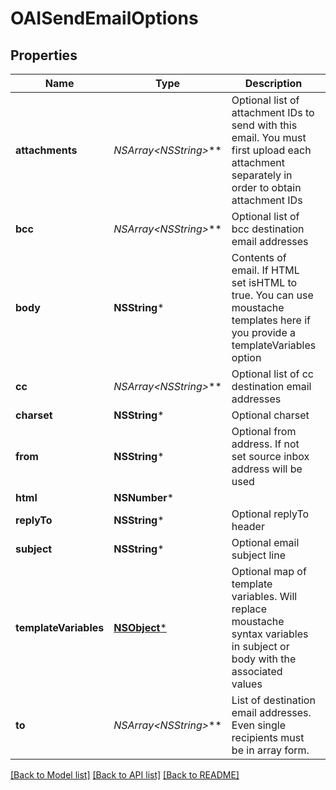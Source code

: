# OAISendEmailOptions

## Properties
Name | Type | Description | Notes
------------ | ------------- | ------------- | -------------
**attachments** | **NSArray&lt;NSString*&gt;*** | Optional list of attachment IDs to send with this email. You must first upload each attachment separately in order to obtain attachment IDs | [optional] 
**bcc** | **NSArray&lt;NSString*&gt;*** | Optional list of bcc destination email addresses | [optional] 
**body** | **NSString*** | Contents of email. If HTML set isHTML to true. You can use moustache templates here if you provide a templateVariables option | [optional] 
**cc** | **NSArray&lt;NSString*&gt;*** | Optional list of cc destination email addresses | [optional] 
**charset** | **NSString*** | Optional charset | [optional] 
**from** | **NSString*** | Optional from address. If not set source inbox address will be used | [optional] 
**html** | **NSNumber*** |  | [optional] 
**replyTo** | **NSString*** | Optional replyTo header | [optional] 
**subject** | **NSString*** | Optional email subject line | [optional] 
**templateVariables** | [**NSObject***](.md) | Optional map of template variables. Will replace moustache syntax variables in subject or body with the associated values | [optional] 
**to** | **NSArray&lt;NSString*&gt;*** | List of destination email addresses. Even single recipients must be in array form. | 

[[Back to Model list]](../README.md#documentation-for-models) [[Back to API list]](../README.md#documentation-for-api-endpoints) [[Back to README]](../README.md)


